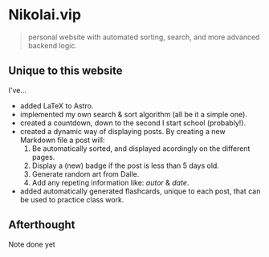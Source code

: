 # Nikolai.vip
> personal website with automated sorting, search, and more advanced backend logic.

## Unique to this website
I've...
* added LaTeX to Astro.
* implemented my own search & sort algorithm (all be it a simple one).
* created a countdown, down to the second I start school (probably!).
* created a dynamic way of displaying posts. By creating a new Markdown file a post will:
    1. Be automatically sorted, and displayed acordingly on the different pages.
    2. Display a (new) badge if the post is less than 5 days old.
    3. Generate random art from Dalle.
    4. Add any repeting information like: *autor* & *date*.
* added automatically generated flashcards, unique to each post, that can be used to practice class work.

## Afterthought
Note done yet
